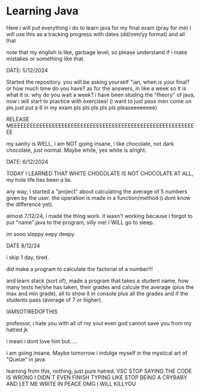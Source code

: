 # Learning Java
Here i will put everything i do to learn java for my final exam (pray for me)
I will use this as a tracking progress with dates (dd/mm/yy format) and all that

note that my english is like, garbage level, so please understand if i make mistakes or something like that.

DATE: 5/12/2024

Started the repository.
you will be asking yourself "ian, when is your final? or how much time do you have?
as for the answers, in like a week so it is what it is.
why do you wait a week?
i have been studing the "theory" of java, now i will start to practice with exercises! (i want to just pass men come on pls just put a 6 in my exam pls pls pls pls pls pleaseeeeeeee)

RELEASE MEEEEEEEEEEEEEEEEEEEEEEEEEEEEEEEEEEEEEEEEEEEEEEEEEEEEEEEEEEEE

my sanity is WELL, i am NOT going insane, i like chocolate, not dark chocolate, just normal. Maybe white, yes white is alright.

DATE: 6/12/2024

TODAY I LEARNED THAT WHITE CHOCOLATE IS NOT CHOCOLATE AT ALL, my hole life has been a lie.

any way, i started a "project" about calculating the average of 5 numbers given by the user. the operation is made in a function/method (i dont know the difference yet).

almost 7/12/24, i made the thing work. it wasn't working because i forgot to put "name".java to the program, silly me! I WILL go to sleep.

im sooo sleppy eepy deepy.

DATE 8/12/24

i skip 1 day, tired.

did make a program to calculate the factorial of a number!!!

and learn stack (sort of), made a program that takes a student name, how many tests he/she has taken, their grades and calcule the average (plus the max and min grade), all to show it in console plus all the grades and if the students pass (average of 7 or higher).

IAMSOTIREDOFTHIS

professor, i hate you with all of my soul
even god cannot save you from my hatred
jk

i mean i dont love him but.....

i am going insane. Maybe tomorrow i indulge myself in the mystical art of "Queue" in java.

learning from this, nothing, just pure hatred. 
VSC STOP SAYING THE CODE IS WRONG I DIDN´T EVEN FINISH TYPING LIKE STOP BEING A CRYBABY AND LET ME WRITE IN PEACE OMG I WILL KILLYOU

